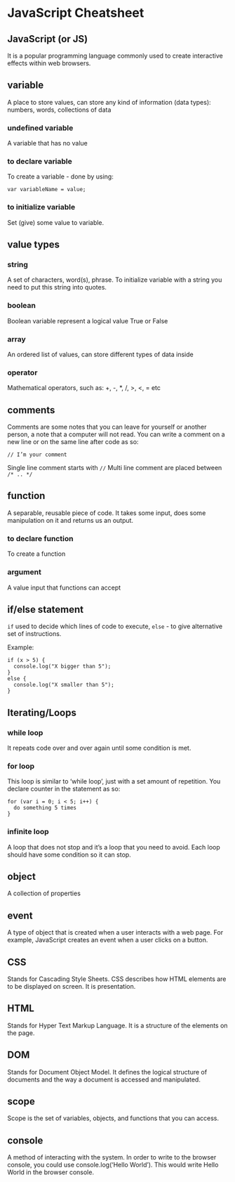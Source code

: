 # JavaScript Cheatsheet


## JavaScript (or JS)

It is a popular programming language commonly used to create interactive effects within web browsers.


## variable

A place to store values, can store any kind of information (data types): numbers, words, collections of data


### undefined variable

A variable that has no value

### to declare variable

To create a variable  - done by using: 

```
var variableName = value;
```


### to initialize variable

Set (give) some value to variable.

## value types

### string

A set of characters, word(s), phrase. To initialize variable with a string you need to put this string into quotes.

### boolean

Boolean variable represent a logical value True or False


### array

An ordered list of values, can store different types of data inside


### operator

Mathematical operators, such as: +, -, *, /, >, <, = etc


## comments

Comments are some notes that you can leave for yourself or another person, a note that a computer will not read. You can write a comment on a new line or on the same line after code as so:  

```
// I’m your comment
```
Single line comment starts with `//`
Multi line comment are placed between `/* .. */`


## function

A separable, reusable piece of code. It takes some input, does some manipulation on it and returns us an output.


### to declare function

To create a function

### argument

A value input that functions can accept


## if/else statement

`if` used to decide which lines of code to execute, `else` - to give alternative set of instructions. 

Example: 

```
if (x > 5) {
  console.log("X bigger than 5");
}
else {
  console.log("X smaller than 5");
}
```

## Iterating/Loops

### while loop

It repeats code over and over again until some condition is met.


### for loop

This loop is similar to ‘while loop’, just with a set amount of repetition. You declare counter in the statement as so: 

```
for (var i = 0; i < 5; i++) {
  do something 5 times
}
```


### infinite loop

A loop that does not stop and it’s a loop that you need to avoid. Each loop should have some condition so it can stop.


## object

A collection of properties


## event

A type of object that is created when a user interacts with a web page. For example, JavaScript creates an event when a user clicks on a button.


## CSS

Stands for Cascading Style Sheets. CSS describes how HTML elements are to be displayed on screen. It is presentation.


## HTML

Stands for Hyper Text Markup Language. It is a structure of the elements on the page.


## DOM

Stands for Document Object Model. It defines the logical structure of documents and the way a document is accessed and manipulated.


## scope

Scope is the set of variables, objects, and functions that you can access.


## console

 A method of interacting with the system. In order to write to the browser console, you could use console.log(‘Hello World’). This would write Hello World in the browser console.
